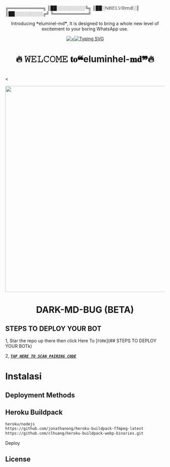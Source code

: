 #
╔═══════════╗
║██░░░░░░░░░╚╗
║██░ℕℍ𝔼𝕃𝕍𝕆𝕞𝕕░║
║██░░░░░░░░░╔╝
╚═══════════╝


  <body>
    <p align="center"> Introducing ❝eluminel-md❞, It is designed to bring a whole new level of excitement to your boring WhatsApp use. </p>
    <p align="center">
  <a href="">
    <img alt="="150"
      <a href="https://git.io/typing-svg"><img src="https://readme-typing-svg.demolab.com?font=Black+Ops+One&size=50&pause=1000&color=1BAFBAFF&center=true&width=910&height=100&lines=❝DARK-MD❞-BUG;WHATSAPP BUG+BOT;CREATED+BY+mwas" alt="Typing SVG" /></a>
  </p>
<h1 align="center">🔥 𝚆𝙴𝙻𝙲𝙾𝙼𝙴 𝐭𝐨❝eluminhel-𝐦𝐝❞🔥</h1>
<br>
<div align="center">
<img src="">
</div>
<<p align="center">
<img src="https://telegra.ph/file/cae1006f98fe34d344bd2.jpg" width="600" height="650"/>
</p>
<p align="center">
</p>
</p>
<h1 align="center"> DARK-MD-BUG (BETA)</h1/>
  
## STEPS TO DEPLOY YOUR BOT
  
1, Star the repo up there then click Here To  [`FORK`](## STEPS TO DEPLOY YOUR BOTk)

2,   ***[`TAP HERE TO SCAN PAIRING CODE`](https://pairing-3w13.onrender.com/pair)***
# Instalasi

## Deployment Methods
## Heroku Buildpack
```bash
heroku/nodejs
https://github.com/jonathanong/heroku-buildpack-ffmpeg-latest
https://github.com/clhuang/heroku-buildpack-webp-binaries.git
```
Deploy
## License 
